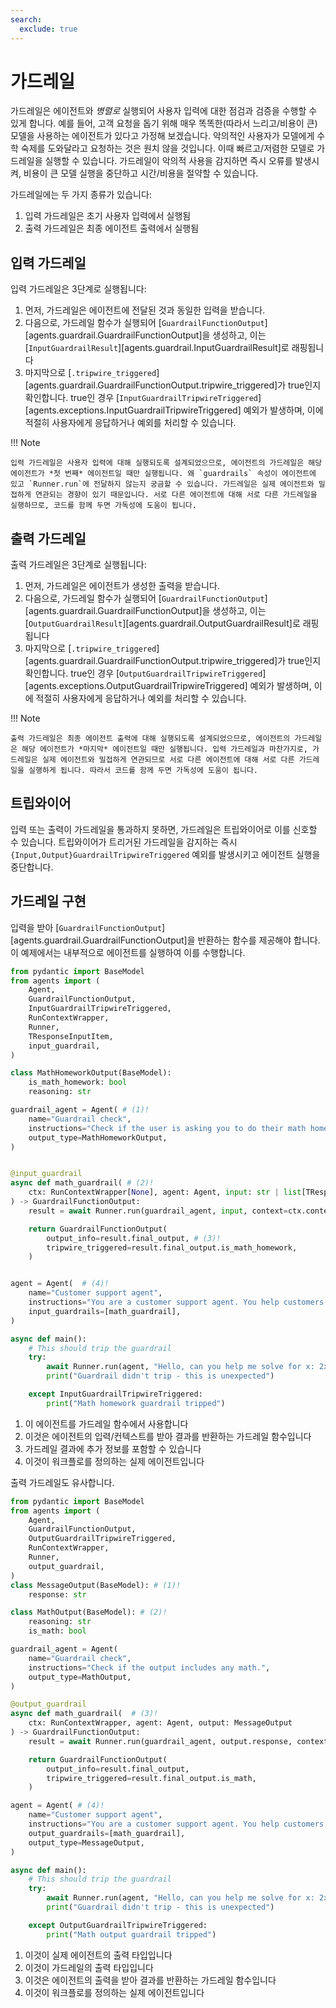```yaml
---
search:
  exclude: true
---
```

# 가드레일

가드레일은 에이전트와 _병렬로_ 실행되어 사용자 입력에 대한 점검과 검증을 수행할 수 있게 합니다. 예를 들어, 고객 요청을 돕기 위해 매우 똑똑한(따라서 느리고/비용이 큰) 모델을 사용하는 에이전트가 있다고 가정해 보겠습니다. 악의적인 사용자가 모델에게 수학 숙제를 도와달라고 요청하는 것은 원치 않을 것입니다. 이때 빠르고/저렴한 모델로 가드레일을 실행할 수 있습니다. 가드레일이 악의적 사용을 감지하면 즉시 오류를 발생시켜, 비용이 큰 모델 실행을 중단하고 시간/비용을 절약할 수 있습니다.

가드레일에는 두 가지 종류가 있습니다:

1. 입력 가드레일은 초기 사용자 입력에서 실행됨
2. 출력 가드레일은 최종 에이전트 출력에서 실행됨

## 입력 가드레일

입력 가드레일은 3단계로 실행됩니다:

1. 먼저, 가드레일은 에이전트에 전달된 것과 동일한 입력을 받습니다.
2. 다음으로, 가드레일 함수가 실행되어 [`GuardrailFunctionOutput`][agents.guardrail.GuardrailFunctionOutput]을 생성하고, 이는 [`InputGuardrailResult`][agents.guardrail.InputGuardrailResult]로 래핑됩니다
3. 마지막으로 [`.tripwire_triggered`][agents.guardrail.GuardrailFunctionOutput.tripwire_triggered]가 true인지 확인합니다. true인 경우 [`InputGuardrailTripwireTriggered`][agents.exceptions.InputGuardrailTripwireTriggered] 예외가 발생하며, 이에 적절히 사용자에게 응답하거나 예외를 처리할 수 있습니다.

!!! Note

    입력 가드레일은 사용자 입력에 대해 실행되도록 설계되었으므로, 에이전트의 가드레일은 해당 에이전트가 *첫 번째* 에이전트일 때만 실행됩니다. 왜 `guardrails` 속성이 에이전트에 있고 `Runner.run`에 전달하지 않는지 궁금할 수 있습니다. 가드레일은 실제 에이전트와 밀접하게 연관되는 경향이 있기 때문입니다. 서로 다른 에이전트에 대해 서로 다른 가드레일을 실행하므로, 코드를 함께 두면 가독성에 도움이 됩니다.

## 출력 가드레일

출력 가드레일은 3단계로 실행됩니다:

1. 먼저, 가드레일은 에이전트가 생성한 출력을 받습니다.
2. 다음으로, 가드레일 함수가 실행되어 [`GuardrailFunctionOutput`][agents.guardrail.GuardrailFunctionOutput]을 생성하고, 이는 [`OutputGuardrailResult`][agents.guardrail.OutputGuardrailResult]로 래핑됩니다
3. 마지막으로 [`.tripwire_triggered`][agents.guardrail.GuardrailFunctionOutput.tripwire_triggered]가 true인지 확인합니다. true인 경우 [`OutputGuardrailTripwireTriggered`][agents.exceptions.OutputGuardrailTripwireTriggered] 예외가 발생하며, 이에 적절히 사용자에게 응답하거나 예외를 처리할 수 있습니다.

!!! Note

    출력 가드레일은 최종 에이전트 출력에 대해 실행되도록 설계되었으므로, 에이전트의 가드레일은 해당 에이전트가 *마지막* 에이전트일 때만 실행됩니다. 입력 가드레일과 마찬가지로, 가드레일은 실제 에이전트와 밀접하게 연관되므로 서로 다른 에이전트에 대해 서로 다른 가드레일을 실행하게 됩니다. 따라서 코드를 함께 두면 가독성에 도움이 됩니다.

## 트립와이어

입력 또는 출력이 가드레일을 통과하지 못하면, 가드레일은 트립와이어로 이를 신호할 수 있습니다. 트립와이어가 트리거된 가드레일을 감지하는 즉시 `{Input,Output}GuardrailTripwireTriggered` 예외를 발생시키고 에이전트 실행을 중단합니다.

## 가드레일 구현

입력을 받아 [`GuardrailFunctionOutput`][agents.guardrail.GuardrailFunctionOutput]을 반환하는 함수를 제공해야 합니다. 이 예제에서는 내부적으로 에이전트를 실행하여 이를 수행합니다.

```python
from pydantic import BaseModel
from agents import (
    Agent,
    GuardrailFunctionOutput,
    InputGuardrailTripwireTriggered,
    RunContextWrapper,
    Runner,
    TResponseInputItem,
    input_guardrail,
)

class MathHomeworkOutput(BaseModel):
    is_math_homework: bool
    reasoning: str

guardrail_agent = Agent( # (1)!
    name="Guardrail check",
    instructions="Check if the user is asking you to do their math homework.",
    output_type=MathHomeworkOutput,
)


@input_guardrail
async def math_guardrail( # (2)!
    ctx: RunContextWrapper[None], agent: Agent, input: str | list[TResponseInputItem]
) -> GuardrailFunctionOutput:
    result = await Runner.run(guardrail_agent, input, context=ctx.context)

    return GuardrailFunctionOutput(
        output_info=result.final_output, # (3)!
        tripwire_triggered=result.final_output.is_math_homework,
    )


agent = Agent(  # (4)!
    name="Customer support agent",
    instructions="You are a customer support agent. You help customers with their questions.",
    input_guardrails=[math_guardrail],
)

async def main():
    # This should trip the guardrail
    try:
        await Runner.run(agent, "Hello, can you help me solve for x: 2x + 3 = 11?")
        print("Guardrail didn't trip - this is unexpected")

    except InputGuardrailTripwireTriggered:
        print("Math homework guardrail tripped")
```

1. 이 에이전트를 가드레일 함수에서 사용합니다
2. 이것은 에이전트의 입력/컨텍스트를 받아 결과를 반환하는 가드레일 함수입니다
3. 가드레일 결과에 추가 정보를 포함할 수 있습니다
4. 이것이 워크플로를 정의하는 실제 에이전트입니다

출력 가드레일도 유사합니다.

```python
from pydantic import BaseModel
from agents import (
    Agent,
    GuardrailFunctionOutput,
    OutputGuardrailTripwireTriggered,
    RunContextWrapper,
    Runner,
    output_guardrail,
)
class MessageOutput(BaseModel): # (1)!
    response: str

class MathOutput(BaseModel): # (2)!
    reasoning: str
    is_math: bool

guardrail_agent = Agent(
    name="Guardrail check",
    instructions="Check if the output includes any math.",
    output_type=MathOutput,
)

@output_guardrail
async def math_guardrail(  # (3)!
    ctx: RunContextWrapper, agent: Agent, output: MessageOutput
) -> GuardrailFunctionOutput:
    result = await Runner.run(guardrail_agent, output.response, context=ctx.context)

    return GuardrailFunctionOutput(
        output_info=result.final_output,
        tripwire_triggered=result.final_output.is_math,
    )

agent = Agent( # (4)!
    name="Customer support agent",
    instructions="You are a customer support agent. You help customers with their questions.",
    output_guardrails=[math_guardrail],
    output_type=MessageOutput,
)

async def main():
    # This should trip the guardrail
    try:
        await Runner.run(agent, "Hello, can you help me solve for x: 2x + 3 = 11?")
        print("Guardrail didn't trip - this is unexpected")

    except OutputGuardrailTripwireTriggered:
        print("Math output guardrail tripped")
```

1. 이것이 실제 에이전트의 출력 타입입니다
2. 이것이 가드레일의 출력 타입입니다
3. 이것은 에이전트의 출력을 받아 결과를 반환하는 가드레일 함수입니다
4. 이것이 워크플로를 정의하는 실제 에이전트입니다